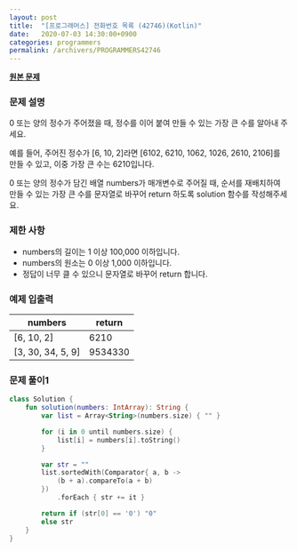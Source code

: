 ```yaml
---
layout: post
title:  "[프로그래머스] 전화번호 목록 (42746)(Kotlin)"
date:   2020-07-03 14:30:00+0900
categories: programmers
permalink: /archivers/PROGRAMMERS42746
---
```


**[원본 문제](https://programmers.co.kr/learn/courses/30/lessons/42746)**

### 문제 설명

0 또는 양의 정수가 주어졌을 때, 정수를 이어 붙여 만들 수 있는 가장 큰 수를 알아내 주세요.

예를 들어, 주어진 정수가 [6, 10, 2]라면 [6102, 6210, 1062, 1026, 2610, 2106]를 만들 수 있고, 이중 가장 큰 수는 6210입니다.

0 또는 양의 정수가 담긴 배열 numbers가 매개변수로 주어질 때, 순서를 재배치하여 만들 수 있는 가장 큰 수를 문자열로 바꾸어 return 하도록 solution 함수를 작성해주세요.

### 제한 사항

  * numbers의 길이는 1 이상 100,000 이하입니다.
  * numbers의 원소는 0 이상 1,000 이하입니다.
  * 정답이 너무 클 수 있으니 문자열로 바꾸어 return 합니다.

### 예제 입출력

|numbers|return|
|-----|-----|
|[6, 10, 2]|6210|
|[3, 30, 34, 5, 9]|9534330|

### 문제 풀이1

```kotlin
class Solution {
    fun solution(numbers: IntArray): String {
        var list = Array<String>(numbers.size) { "" }

        for (i in 0 until numbers.size) {
            list[i] = numbers[i].toString()
        }

        var str = ""
        list.sortedWith(Comparator{ a, b ->
            (b + a).compareTo(a + b)
        })
            .forEach { str += it }

        return if (str[0] == '0') "0"
        else str
    }
}
```
